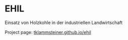 # EHIL
Einsatz von Holzkohle in der industriellen Landwirtschaft  

Project page: [tklammsteiner.github.io/ehil](https://tklammsteiner.github.io/ehil)  
